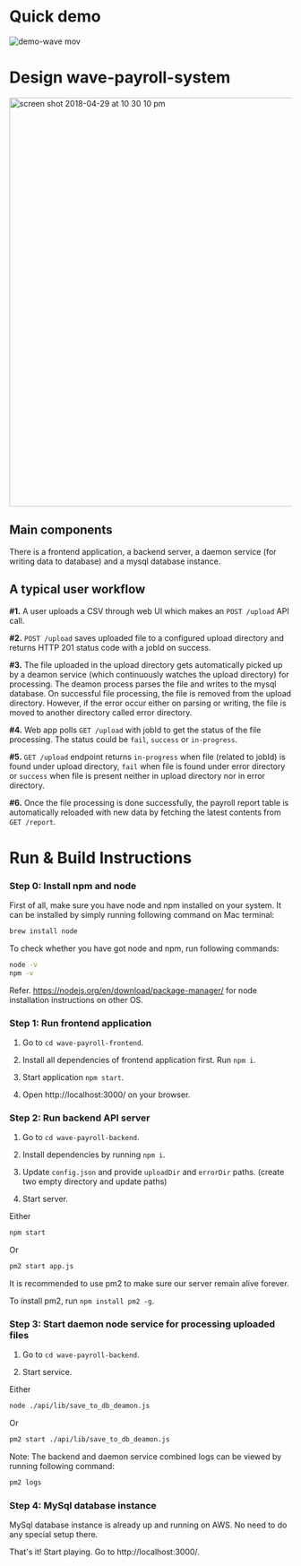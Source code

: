 # Quick demo 

![demo-wave mov](https://user-images.githubusercontent.com/7086220/39659564-dbe7f726-4ff8-11e8-8a29-15e9b428bb46.gif)

# Design wave-payroll-system

<img width="730" alt="screen shot 2018-04-29 at 10 30 10 pm" src="https://user-images.githubusercontent.com/7086220/39658848-e0637960-4fe9-11e8-81e4-edefa9a1cc4b.png">

## Main components

There is a frontend application, a backend server, a daemon service (for writing data to database) and a mysql database instance. 

## A typical user workflow

**#1.** A user uploads a CSV through web UI which makes an `POST /upload` API call.

**#2.** `POST /upload` saves uploaded file to a configured upload directory and returns HTTP 201 status code with a jobId on success.

**#3.** The file uploaded in the upload directory gets automatically picked up by a deamon service (which continuously watches the upload directory) for processing. The deamon process parses the file and writes to the mysql database. On successful file processing, the file is removed from the upload directory. However, if the error occur either on parsing or writing, the file is moved to another directory called error directory.

**#4.** Web app polls `GET /upload` with jobId to get the status of the file processing. The status could be `fail`, `success` or `in-progress`.

**#5.** `GET /upload` endpoint returns `in-progress` when file (related to jobId) is found under upload directory, `fail` when file is found under error directory or `success` when file is present neither in upload directory nor in error directory.

**#6.** Once the file processing is done successfully, the payroll report table is automatically reloaded with new data by fetching the latest contents from `GET /report`.


# Run & Build Instructions

### Step 0: Install npm and node

First of all, make sure you have node and npm installed on your system. It can be installed by simply running following command on Mac terminal:

```sh
brew install node
```

To check whether you have got node and npm, run following commands:

```sh
node -v
npm -v
```

Refer. https://nodejs.org/en/download/package-manager/ for node installation instructions on other OS.

### Step 1: Run frontend application

1. Go to `cd wave-payroll-frontend`.

2. Install all dependencies of frontend application first. Run `npm i`.

3. Start application `npm start`.

4. Open http://localhost:3000/ on your browser.

### Step 2: Run backend API server

1. Go to `cd wave-payroll-backend`.

2. Install dependencies by running `npm i`.

3. Update `config.json` and provide `uploadDir` and `errorDir` paths. (create two empty directory and update paths)

4. Start server. 

Either

```sh
npm start
```
 
Or

```sh
pm2 start app.js
```

It is recommended to use pm2 to make sure our server remain alive forever. 

To install pm2, run `npm install pm2 -g`.

### Step 3: Start daemon node service for processing uploaded files

1. Go to `cd wave-payroll-backend`.

2. Start service.

Either

```sh
node ./api/lib/save_to_db_deamon.js
```

Or

```sh
pm2 start ./api/lib/save_to_db_deamon.js
```

Note: The backend and daemon service combined logs can be viewed by running following command:

```sh
pm2 logs 
```

### Step 4: MySql database instance

MySql database instance is already up and running on AWS. No need to do any special setup there.


That's it! Start playing. Go to http://localhost:3000/.


